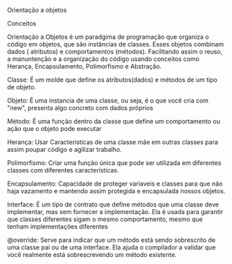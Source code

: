 Orientação a objetos 

Conceitos

Orientação a Objetos é um paradgima de programação que organiza o código em objetos, que são instâncias de classes. Esses objetos combinam dados ( atributos) e comportamentos (métodos). Facilitando assim o reuso, a manuntenção e a organização do código usando conceitos como Herança, Encapsulamento, Polimorfismo e Abstração.

Classe: É um molde que define os atributos(dados) e métodos de um tipo de objeto.

Objeto: É uma instancia de uma classe, ou seja, é o que você cria com "new", presenta algo concreto com dados próprios

Método: É uma função dentro da classe que define um comportamento ou ação que o objeto pode executar

Herança: Usar Características de uma classe mãe em outras classes para assim poupar código e agilizar trabalho.

Polimorfismo: Criar uma função única que pode ser utilizada em diferentes classes com diferentes características.

Encapsulamento: Capacidade de proteger variaveis e classes para que não haja vazamento e mantendo assim protegida e encapsulada nossos objetos.

Interface: É um tipo de contrato que define métodos que uma classe deve implementar, mas sem fornecer a implementação. Ela é usada para garantir que classes diferentes sigam o mesmo comportamento, mesmo que tenham implementações diferentes

@override: Serve para indicar que um método está sendo sobrescrito de uma classe pai ou de uma interface. Ela ajuda o compilador a validar que você realmente está sobrescrevendo um método existente.

